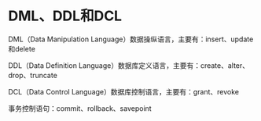 # DML、DDL和DCL

DML（Data Manipulation Language）数据操纵语言，主要有：insert、update和delete

DDL（Data Definition Language）数据库定义语言，主要有：create、alter、drop、truncate

DCL（Data Control Language）数据库控制语言，主要有：grant、revoke

事务控制语句：commit、rollback、savepoint